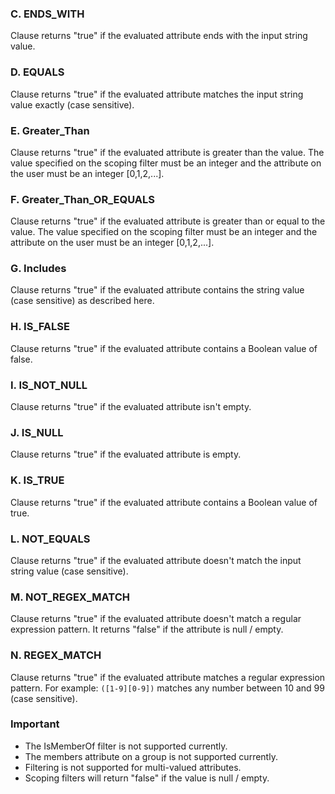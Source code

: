 ### C. ENDS_WITH
Clause returns "true" if the evaluated attribute ends with the input string value.

### D. EQUALS
Clause returns "true" if the evaluated attribute matches the input string value exactly (case sensitive).

### E. Greater_Than
Clause returns "true" if the evaluated attribute is greater than the value. The value specified on the scoping filter must be an integer and the attribute on the user must be an integer [0,1,2,...].

### F. Greater_Than_OR_EQUALS
Clause returns "true" if the evaluated attribute is greater than or equal to the value. The value specified on the scoping filter must be an integer and the attribute on the user must be an integer [0,1,2,...].

### G. Includes
Clause returns "true" if the evaluated attribute contains the string value (case sensitive) as described here.

### H. IS_FALSE
Clause returns "true" if the evaluated attribute contains a Boolean value of false.

### I. IS_NOT_NULL
Clause returns "true" if the evaluated attribute isn't empty.

### J. IS_NULL
Clause returns "true" if the evaluated attribute is empty.

### K. IS_TRUE
Clause returns "true" if the evaluated attribute contains a Boolean value of true.

### L. NOT_EQUALS
Clause returns "true" if the evaluated attribute doesn't match the input string value (case sensitive).

### M. NOT_REGEX_MATCH
Clause returns "true" if the evaluated attribute doesn't match a regular expression pattern. It returns "false" if the attribute is null / empty.

### N. REGEX_MATCH
Clause returns "true" if the evaluated attribute matches a regular expression pattern. For example: `([1-9][0-9])` matches any number between 10 and 99 (case sensitive).

### Important
- The IsMemberOf filter is not supported currently.
- The members attribute on a group is not supported currently.
- Filtering is not supported for multi-valued attributes.
- Scoping filters will return "false" if the value is null / empty.